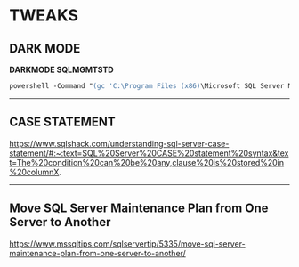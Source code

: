 # TWEAKS

## DARK MODE

**DARKMODE SQLMGMTSTD**
```ps
powershell -Command "(gc 'C:\Program Files (x86)\Microsoft SQL Server Management Studio 18\Common7\IDE\ssms.pkgundef') -replace '\[\`$RootKey\`$\\Themes\\{1ded0138-47ce-435e-84ef-9ec1f439b749}\]', '//[`$RootKey`$\Themes\{1ded0138-47ce-435e-84ef-9ec1f439b749}]' | Out-File 'C:\Program Files (x86)\Microsoft SQL Server Management Studio 18\Common7\IDE\ssms.pkgundef'"
```

___

## **CASE STATEMENT**

https://www.sqlshack.com/understanding-sql-server-case-statement/#:~:text=SQL%20Server%20CASE%20statement%20syntax&text=The%20condition%20can%20be%20any,clause%20is%20stored%20in%20columnX.

___

## **Move SQL Server Maintenance Plan from One Server to Another**

https://www.mssqltips.com/sqlservertip/5335/move-sql-server-maintenance-plan-from-one-server-to-another/